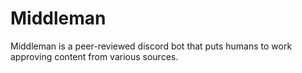 # Middleman
Middleman is a peer-reviewed discord bot that puts humans to work approving content from various sources.
